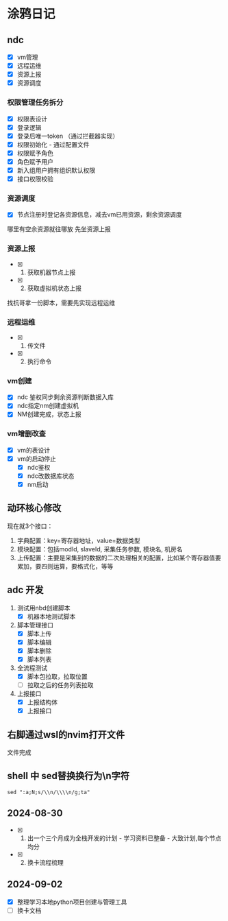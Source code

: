# 涂鸦日记

## ndc

- [x] vm管理
- [x] 远程运维
- [x] 资源上报
- [x] 资源调度

### 权限管理任务拆分

- [x] 权限表设计
- [x] 登录逻辑
- [x] 登录后唯一token （通过拦截器实现）
- [x] 权限初始化 - 通过配置文件
- [x] 权限赋予角色
- [x] 角色赋予用户
- [x] 新入组用户拥有组织默认权限
- [x] 接口权限校验

### 资源调度

- [x] 节点注册时登记各资源信息，减去vm已用资源，剩余资源调度

哪里有空余资源就往哪放
先坐资源上报

### 资源上报

- [x] 1. 获取机器节点上报
- [x] 2. 获取虚拟机状态上报

找抗哥拿一份脚本，需要先实现远程运维

### 远程运维

- [x] 1. 传文件
- [x] 2. 执行命令

### vm创建

- [x] ndc 鉴权同步剩余资源判断数据入库
- [x] ndc指定nm创建虚拟机
- [x] NM创建完成，状态上报

### vm增删改查

- [x] vm的表设计
- [x] vm的启动停止
  - [x] ndc鉴权
  - [x] ndc改数据库状态
  - [x] nm启动

## 动环核心修改

现在就3个接口：

1. 字典配置：key=寄存器地址，value=数据类型
2. 模块配置：包括modId, slaveId, 采集任务参数, 模块名, 机房名
3. 上传配置：主要是采集到的数据的二次处理相关的配置，比如某个寄存器值要累加，要四则运算，要格式化，等等

## adc 开发

1. 测试用nbd创建脚本
   - [x] 机器本地测试脚本
2. 脚本管理接口
   - [x] 脚本上传
   - [x] 脚本编辑
   - [x] 脚本删除
   - [x] 脚本列表
3. 全流程测试
   - [x] 脚本包拉取，拉取位置
   - [ ] 拉取之后的任务列表拉取
4. 上报接口
   - [x] 上报结构体
   - [x] 上报接口

## 右脚通过wsl的nvim打开文件

文件完成

## shell 中 sed替换换行为\n字符

```shell
sed ":a;N;s/\\n/\\\\n/g;ta"
```

## 2024-08-30

- [x] 1. 出一个三个月成为全栈开发的计划 - 学习资料已整备 - 大致计划,每个节点均分
- [X] 2. 换卡流程梳理

## 2024-09-02

- [X] 整理学习本地python项目创建与管理工具
- [ ] 换卡文档
